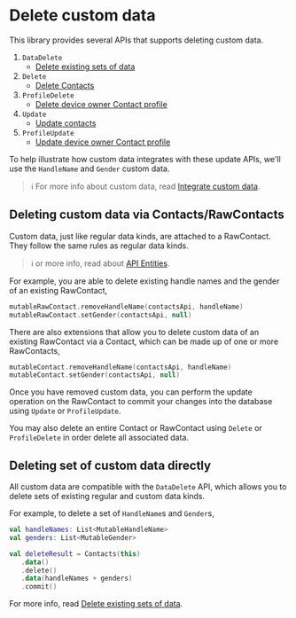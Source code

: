 # Delete custom data

This library provides several APIs that supports deleting custom data.

1. `DataDelete`
   - [Delete existing sets of data](./../data/delete-data-sets.md)
2. `Delete`
   - [Delete Contacts](./../basics/delete-contacts.md)
3. `ProfileDelete`
   - [Delete device owner Contact profile](./../profile/delete-profile.md)
4. `Update`
   - [Update contacts](./../basics/update-contacts.md)
5. `ProfileUpdate`
   - [Update device owner Contact profile](./../profile/update-profile.md)

To help illustrate how custom data integrates with these update APIs, we'll use the `HandleName`
and `Gender` custom data.

> ℹ️ For more info about custom data, read [Integrate custom data](./../customdata/integrate-custom-data.md).

## Deleting custom data via Contacts/RawContacts

Custom data, just like regular data kinds, are attached to a RawContact. They follow the same rules
as regular data kinds.

> ℹ️ or more info, read about [API Entities](./../entities/about-api-entities.md).

For example, you are able to delete existing handle names and the gender of an existing RawContact,

```kotlin
mutableRawContact.removeHandleName(contactsApi, handleName)
mutableRawContact.setGender(contactsApi, null)
```

There are also extensions that allow you to delete custom data of an existing RawContact via a
Contact, which can be made up of one or more RawContacts,

```kotlin
mutableContact.removeHandleName(contactsApi, handleName)
mutableContact.setGender(contactsApi, null)
```

Once you have removed custom data, you can perform the update operation on the RawContact to commit 
your changes into the database using `Update` or `ProfileUpdate`.

You may also delete an entire Contact or RawContact using `Delete` or `ProfileDelete` in order
delete all associated data.

## Deleting set of custom data directly

All custom data are compatible with the `DataDelete` API, which allows you to delete sets of
existing regular and custom data kinds.

For example, to delete a set of `HandleName`s and `Gender`s,

```kotlin
val handleNames: List<MutableHandleName>
val genders: List<MutableGender>

val deleteResult = Contacts(this)
   .data()
   .delete()
   .data(handleNames + genders)
   .commit()
```

For more info, read [Delete existing sets of data](./../data/delete-data-sets.md).
